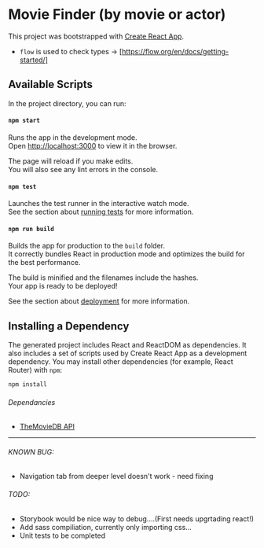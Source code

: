 # Movie Finder (by movie or actor)

This project was bootstrapped with [Create React App](https://github.com/facebookincubator/create-react-app).
* `flow` is used to check types -> [https://flow.org/en/docs/getting-started/]


## Available Scripts

In the project directory, you can run:

#### `npm start`

Runs the app in the development mode.<br>
Open [http://localhost:3000](http://localhost:3000) to view it in the browser.

The page will reload if you make edits.<br>
You will also see any lint errors in the console.

#### `npm test`

Launches the test runner in the interactive watch mode.<br>
See the section about [running tests](#running-tests) for more information.

#### `npm run build`

Builds the app for production to the `build` folder.<br>
It correctly bundles React in production mode and optimizes the build for the best performance.

The build is minified and the filenames include the hashes.<br>
Your app is ready to be deployed!

See the section about [deployment](#deployment) for more information.

## Installing a Dependency

The generated project includes React and ReactDOM as dependencies. It also includes a set of scripts used by Create React App as a development dependency. You may install other dependencies (for example, React Router) with `npm`:

```sh
npm install
```

###### Dependancies

* [TheMovieDB API](https://developers.themoviedb.org/3)

---

###### KNOWN BUG:

- Navigation tab from deeper level doesn't work - need fixing


###### TODO:

- Storybook would be nice way to debug....(First needs upgrtading react!)
- Add sass compiliation, currently only importing css...
- Unit tests to be completed